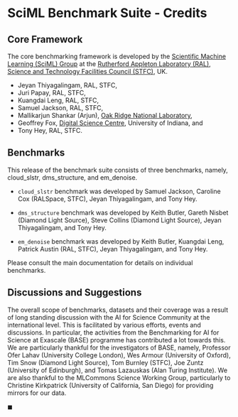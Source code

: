 # SciML Benchmark Suite - Credits

## Core Framework 

The core benchmarking framework is developed by the [Scientific Machine Learning (SciML) Group](https://bityl.co/67iG) at the [Rutherford Appleton Laboratory (RAL)](https://bit.ly/2FA5X5l), [Science and Technology Facilities Council (STFC)](https://stfc.ukri.org/index.cfm), UK. 

- Jeyan Thiyagalingam, RAL, STFC,
- Juri Papay, RAL, STFC,
- Kuangdai Leng, RAL, STFC,
- Samuel Jackson, RAL, STFC,
- Mallikarjun Shankar (Arjun), [Oak Ridge National Laboratory](https://www.ornl.gov/),
- Geoffrey Fox, [Digital Science Centre](https://www.dsc.soic.indiana.edu/), University of Indiana, and
- Tony Hey, RAL, STFC.

## Benchmarks 

This release of the benchmark suite consists of three benchmarks, namely, cloud_slstr, dms_structure, and em_denoise. 


* `cloud_slstr` benchmark was developed by Samuel Jackson, Caroline Cox (RALSpace, STFC), Jeyan Thiyagalingam, and Tony Hey.

* `dms_structure` benchmark was developed by Keith Butler, Gareth Nisbet (Diamond Light Source), Steve Collins (Diamond Light Source), Jeyan Thiyagalingam, and Tony Hey.

* `em_denoise` benchmark was developed by Keith Butler, Kuangdai Leng, Patrick Austin (RAL, STFC), Jeyan Thiyagalingam, and Tony Hey.

Please consult the main documentation for details on individual benchmarks. 

## Discussions and Suggestions 

The overall scope of benchmarks, datasets and their coverage was a result of long standing discussion with the AI for Science Community at the international level. This is facilitated by various efforts, events and discussions. In particular, the activities from the Benchmarking for AI for Science at Exascale (BASE) programme has contributed a lot towards this. We are particularly thankful for the investigators of BASE, namely, Professor Ofer Lahav (University College London), Wes Armour (University of Oxford), Tim Snow (Diamond Light Source), Tom Burnley (STFC), Joe Zuntz (University of Edinburgh), and  Tomas Lazauskas (Alan Turing Institute). We are also thankful to the MLCommons Science Working Group, particularly to Christine Kirkpatrick (University of California, San Diego) for providing mirrors for our data. 

◼︎